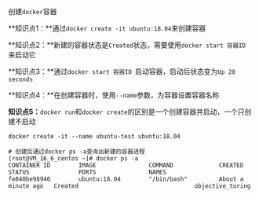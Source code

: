创建`docker`容器

**知识点1：**通过`docker create -it ubuntu:18.04`来创建容器

**知识点2：**新建的容器状态是`Created`状态，需要使用`docker start 容器ID `来启动它

**知识点3：**通过`docker start 容器ID `启动容器，启动后状态变为`Up 20 seconds`

**知识点4：**在创建容器时，使用`--name`参数，为容器设置容器名称

**知识点5：**`docker run`和`docker create`的区别是一个创建容器并启动，一个只创建不启动

```shell
docker create -it --name ubuntu-test ubuntu:18.04

# 创建后通过docker ps -a查询出新建的容器进程
[root@VM_16_6_centos ~]# docker ps -a
CONTAINER ID        IMAGE               COMMAND             CREATED              STATUS              PORTS               NAMES
fe840be98946        ubuntu:18.04        "/bin/bash"         About a minute ago   Created                                 objective_turing
```

